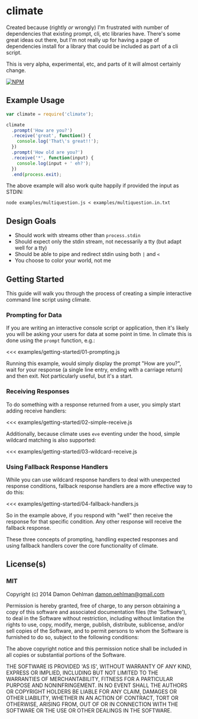# climate

Created because (rightly *or* wrongly) I'm frustrated with number of
dependencies that existing prompt, cli, etc libraries have.  There's
some great ideas out there, but I'm not really up for having a page
of dependencies install for a library that could be included as part
of a cli script.

This is very alpha, experimental, etc, and parts of it will almost
certainly change.


[![NPM](https://nodei.co/npm/climate.png)](https://nodei.co/npm/climate/)


## Example Usage

```js
var climate = require('climate');

climate
  .prompt('How are you?')
  .receive('great', function() {
    console.log('That\'s great!!');
  })
  .prompt('How old are you?')
  .receive('*', function(input) {
    console.log(input + ' eh?');
  })
  .end(process.exit);

```

The above example will also work quite happily if provided the input
as STDIN:

```
node examples/multiquestion.js < examples/multiquestion.in.txt
```

## Design Goals

- Should work with streams other than ``process.stdin``
- Should expect only the stdin stream, not necessarily a tty (but adapt well for a tty)
- Should be able to pipe and redirect stdin using both ``|`` and ``<``
- You choose to color your world, not me


## Getting Started

This guide will walk you through the process of creating a simple interactive command line script using climate.

### Prompting for Data

If you are writing an interactive console script or application, then it's likely you will be asking your users for data at some point in time. In climate this is done using the ``prompt`` function, e.g.:

<<< examples/getting-started/01-prompting.js

Running this example, would simply display the prompt "How are you?", wait for your response (a single line entry, ending with a carriage return) and then exit.  Not particularly useful, but it's a start.

### Receiving Responses

To do something with a response returned from a user, you simply start adding receive handlers:

<<< examples/getting-started/02-simple-receive.js

Additionally, because climate uses `eve` eventing under the hood, simple wildcard matching is also supported:

<<< examples/getting-started/03-wildcard-receive.js

### Using Fallback Response Handlers

While you can use wildcard response handlers to deal with unexpected response conditions, fallback response handlers are a more effective way to do this:

<<< examples/getting-started/04-fallback-handlers.js

So in the example above, if you respond with "well" then receive the response for that specific condition.  Any other response will receive the fallback response.

These three concepts of prompting, handling expected responses and using fallback handlers cover the core functionality of climate.


## License(s)

### MIT

Copyright (c) 2014 Damon Oehlman <damon.oehlman@gmail.com>

Permission is hereby granted, free of charge, to any person obtaining
a copy of this software and associated documentation files (the
'Software'), to deal in the Software without restriction, including
without limitation the rights to use, copy, modify, merge, publish,
distribute, sublicense, and/or sell copies of the Software, and to
permit persons to whom the Software is furnished to do so, subject to
the following conditions:

The above copyright notice and this permission notice shall be
included in all copies or substantial portions of the Software.

THE SOFTWARE IS PROVIDED 'AS IS', WITHOUT WARRANTY OF ANY KIND,
EXPRESS OR IMPLIED, INCLUDING BUT NOT LIMITED TO THE WARRANTIES OF
MERCHANTABILITY, FITNESS FOR A PARTICULAR PURPOSE AND NONINFRINGEMENT.
IN NO EVENT SHALL THE AUTHORS OR COPYRIGHT HOLDERS BE LIABLE FOR ANY
CLAIM, DAMAGES OR OTHER LIABILITY, WHETHER IN AN ACTION OF CONTRACT,
TORT OR OTHERWISE, ARISING FROM, OUT OF OR IN CONNECTION WITH THE
SOFTWARE OR THE USE OR OTHER DEALINGS IN THE SOFTWARE.
